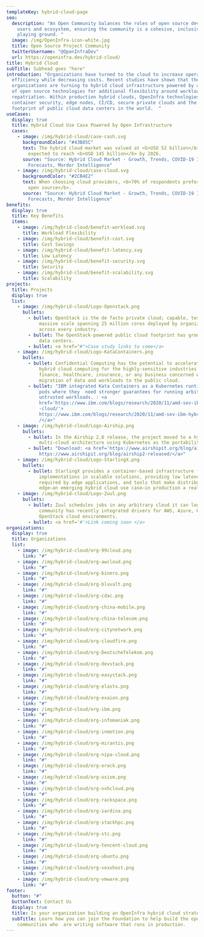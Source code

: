 ```yaml
---
templateKey: hybrid-cloud-page
seo:
  description: "An Open Community balances the roles of open source developers,
    users and ecosystem, ensuring the community is a cohesive, inclusive, level
    playing ground. "
  image: /img/OpenInfra-icon-white.jpg
  title: Open Source Project Community
  twitterUsername: "@OpenInfraDev"
  url: https://openinfra.dev/hybrid-cloud/
title: Hybrid Cloud
subTitle: Subhead goes "here"
introduction: "Organizations have turned to the cloud to increase operational
  efficiency while decreasing costs. Recent studies have shown that these same
  organizations are turning to hybrid cloud infrastructure powered by a mixture
  of open source technologies for additional flexibility around workload
  repatriation. Within production hybrid clouds, OpenInfra technologies provide
  container security, edge nodes, CI/CD, secure private clouds and the largest
  footprint of public cloud data centers in the world.  "
useCases:
  display: true
  title: Hybrid Cloud Use Case Powered by Open Infrastructure
  cases:
    - image: /img/hybrid-cloud/case-cash.svg
      backgroundColor: "#43B85C"
      text: The hybrid cloud market was valued at <b>USD 52 billion</b> in 2020 and is
        expected to reach <b>USD 145 billion</b> by 2026.
      source: "Source: Hybrid Cloud Market - Growth, Trends, COVID-19 Impact, and
        Forecasts, Mordor Intelligence"
    - image: /img/hybrid-cloud/case-cloud.svg
      backgroundColor: "#2CB4E2"
      text: When choosing cloud providers, <b>70% of respondents prefer one based on
        open source</b>.
      source: "Source: Hybrid Cloud Market - Growth, Trends, COVID-19 Impact, and
        Forecasts, Mordor Intelligence"
benefits:
  display: true
  title: Key Benefits
  items:
    - image: /img/hybrid-cloud/benefit-workload.svg
      title: Workload Flexibility
    - image: /img/hybrid-cloud/benefit-cost.svg
      title: Cost Savings
    - image: /img/hybrid-cloud/benefit-latency.svg
      title: Low Latency
    - image: /img/hybrid-cloud/benefit-security.svg
      title: Security
    - image: /img/hybrid-cloud/benefit-scalability.svg
      title: Scalability
projects:
  title: Projects
  display: true
  list:
    - image: /img/hybrid-cloud/Logo-Openstack.png
      bullets:
        - bullet: OpenStack is the de facto private cloud; capable, tested, and proven at
            massive scale spanning 25 million cores deployed by organizations
            across every industry.
        - bullet: The OpenStack-powered public cloud footprint has grown to 175 global
            data centers.
        - bullet: <a href="#">Case study links to come</a>
    - image: /img/hybrid-cloud/Logo-KataContainers.png
      bullets:
        - bullet: Confidential Computing has the potential to accelerate the adoption of
            hybrid cloud computing for the highly-sensitive industries of
            finance, healthcare, insurance, or any business concerned with the
            migration of data and workloads to the public cloud.
        - bullet: "IBM integrated Kata Containers as a Kubernetes runtime class used for
            pods where they  need stronger guarantees for running arbitrary
            untrusted workloads. : <a
            href='https://www.ibm.com/blogs/research/2020/11/amd-sev-ibm-hybrid\
            -cloud/'>
            https://www.ibm.com/blogs/research/2020/11/amd-sev-ibm-hybrid-cloud\
            /</a>"
    - image: /img/hybrid-cloud/Logo-Airship.png
      bullets:
        - bullet: In the Airship 2.0 release, the project moved to a hybrid and
            multi-cloud architecture using Kubernetes as the portability layer.
        - bullet: "Download: <a href='https://www.airshipit.org/blog/airship2-released/'>
            https://www.airshipit.org/blog/airship2-released/</a>"
    - image: /img/hybrid-cloud/Logo-StarlingX.png
      bullets:
        - bullet: StarlingX provides a container-based infrastructure for edge
            implementations in scalable solutions, providing low latency
            required by edge applications, and tools that make distributed
            edge—an emerging hybrid cloud use case—in production a reality.
    - image: /img/hybrid-cloud/Logo-Zuul.png
      bullets:
        - bullet: Zuul schedules jobs in any arbitrary cloud it can login to, and the
            community has recently integrated drivers for AWS, Azure, GCE, and
            OpenStack cloud environments.
        - bullet: <a href='#'>Link coming soon </a>
organizations:
  display: true
  title: Organizations
  list:
    - image: /img/hybrid-cloud/org-99cloud.png
      link: "#"
    - image: /img/hybrid-cloud/org-awcloud.png
      link: "#"
    - image: /img/hybrid-cloud/org-binero.png
      link: "#"
    - image: /img/hybrid-cloud/org-bluvalt.png
      link: "#"
    - image: /img/hybrid-cloud/org-cdac.png
      link: "#"
    - image: /img/hybrid-cloud/org-china-mobile.png
      link: "#"
    - image: /img/hybrid-cloud/org-china-telecom.png
      link: "#"
    - image: /img/hybrid-cloud/org-citynetwork.png
      link: "#"
    - image: /img/hybrid-cloud/org-cloudfire.png
      link: "#"
    - image: /img/hybrid-cloud/org-DeutscheTelekom.png
      link: "#"
    - image: /img/hybrid-cloud/org-devstack.png
      link: "#"
    - image: /img/hybrid-cloud/org-easystack.png
      link: "#"
    - image: /img/hybrid-cloud/org-elastx.png
      link: "#"
    - image: /img/hybrid-cloud/org-exaion.png
      link: "#"
    - image: /img/hybrid-cloud/org-ibm.png
      link: "#"
    - image: /img/hybrid-cloud/org-infomaniak.png
      link: "#"
    - image: /img/hybrid-cloud/org-inmotion.png
      link: "#"
    - image: /img/hybrid-cloud/org-mirantis.png
      link: "#"
    - image: /img/hybrid-cloud/org-nipa-cloud.png
      link: "#"
    - image: /img/hybrid-cloud/org-orock.png
      link: "#"
    - image: /img/hybrid-cloud/org-osism.png
      link: "#"
    - image: /img/hybrid-cloud/org-ovhcloud.png
      link: "#"
    - image: /img/hybrid-cloud/org-rackspace.png
      link: "#"
    - image: /img/hybrid-cloud/org-sardina.png
      link: "#"
    - image: /img/hybrid-cloud/org-stackhpc.png
      link: "#"
    - image: /img/hybrid-cloud/org-stc.png
      link: "#"
    - image: /img/hybrid-cloud/org-tencent-cloud.png
      link: "#"
    - image: /img/hybrid-cloud/org-ubuntu.png
      link: "#"
    - image: /img/hybrid-cloud/org-vexxhost.png
      link: "#"
    - image: /img/hybrid-cloud/org-vmware.png
      link: "#"
footer:
  button: "#"
  buttonText: Contact Us
  display: true
  title: Is your organization building an OpenInfra hybrid cloud strategy?
  subTitle: Learn how you can join the Foundation to help build the open source
    communities who  are writing software that runs in production.
---
```

